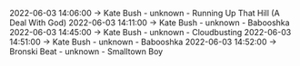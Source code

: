 2022-06-03 14:06:00 -> Kate Bush - unknown - Running Up That Hill (A Deal With God)
2022-06-03 14:11:00 -> Kate Bush - unknown - Babooshka
2022-06-03 14:45:00 -> Kate Bush - unknown - Cloudbusting
2022-06-03 14:51:00 -> Kate Bush - unknown - Babooshka
2022-06-03 14:52:00 -> Bronski Beat - unknown - Smalltown Boy
